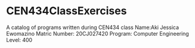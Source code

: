 # CEN434ClassExercises
A catalog of programs written during CEN434 class
Name:Aki Jessica Ewomazino
Matric Number: 20CJ027420
Program: Computer Engineering
Level: 400
